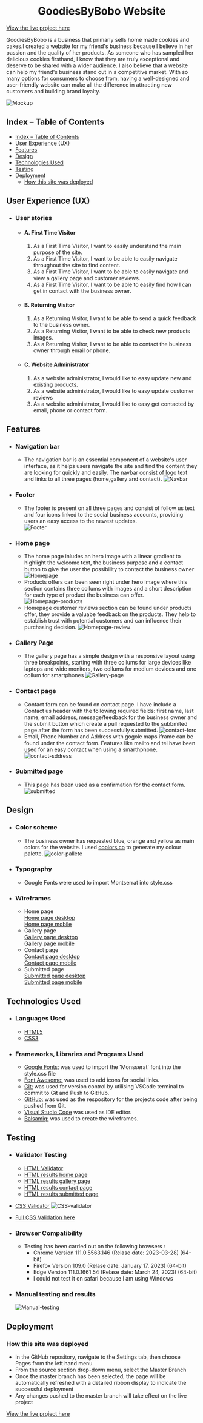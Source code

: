 <h1 align="center">GoodiesByBobo Website</h1>

[View the live project here](https://mariusmilitaru32.github.io/GoodiesByBobo/)

GoodiesByBobo is a business that primarly sells home made cookies and cakes.I created a website for my friend's business because I believe in her passion and the quality of her products. As someone who has sampled her delicious cookies firsthand, I know that they are truly exceptional and deserve to be shared with a wider audience. I also believe that a website can help my friend's business stand out in a competitive market. With so many options for consumers to choose from, having a well-designed and user-friendly website can make all the difference in attracting new customers and building brand loyalty.

![Mockup](documentation/responsive.png)


## Index – Table of Contents
- [Index – Table of Contents](#index--table-of-contents)
- [User Experience (UX)](#user-experience-ux)
- [Features](#features)
- [Design](#design)
- [Technologies Used](#technologies-used)
- [Testing](#testing)
- [Deployment](#deployment)
  - [How this site was deployed](#how-this-site-was-deployed)


## User Experience (UX)

- ### User stories

  -   #### A. First Time Visitor 

        1. As a First Time Visitor, I want to easily understand the main purpose of the site.
        2. As a First Time Visitor, I want to be able to easily navigate throughout the site to find content.
        3. As a First Time Visitor, I want to be able to easily navigate and view a gallery page and customer reviews.
        4. As a First Time Visitor, I want to be able to easily find how I can get in contact with the business owner.

   -   #### B. Returning Visitor 

        1. As a Returning Visitor, I want to be able to send a quick feedback to the business owner.
        2. As a Returning Visitor, I want to be able to check new products images.
        3. As a Returning Visitor, I want to be able to contact the business owner through email or phone.

    -  #### C. Website Administrator
        1. As a website administrator, I would like to easy update new and existing products.
        2. As a website administrator, I would like to easy update customer reviews
        3. As a website administrator, I would like to easy get contacted by email, phone or contact form.
   
## Features

   - ### Navigation bar
     - The navigation bar is an essential component of a website's user interface, as it helps users navigate the site and find the content they are looking for quickly and easily. The navbar consist of logo text and links to all three pages (home,gallery and contact). 
  ![Navbar](documentation/navigation.png)
  -  ### Footer
     - The footer is present on all three pages and consist of follow us text and four icons linked to the social business accounts, providing users an easy access to the newest updates.<br>
    ![Footer](documentation/footer.png)
  - ### Home page
    - The home page inludes an hero image with a linear gradient to highlight the welcome text, the business purpose and a contact button to give the user the possibility to contact the business owner
  ![Homepage](documentation/homepage-hero.png)
    - Products offers can been seen right under hero image where this section contains three collums with images and a short description for each type of product the business can offer.
  ![Homepage-products](documentation/homepage-products.png)
    - Homepage customer reviews section can be found under products offer, they provide a valuabe feedback on the products. They help to establish trust with potential customers and can influence their purchasing decision. 
  ![Homepage-review](documentation/homepage-review.png)
  - ### Gallery Page
    - The gallery page has a simple design with a responsive layout using three breakpoints, starting with three collums for large devices like laptops and wide monitors, two collums for medium devices and one collum for smartphones 
 ![Gallery-page](documentation/gallery-feature.png)
  - ### Contact page
    - Contact form can be found on contact page. I have include a Contact us header with the following required fields: first name, last name, email address, message/feedback for the business owner and the submit button which create a pull requested to the subbmited page after the form has been successfully submitted.
  ![contact-forc](documentation/contact-form.png)
    - Email, Phone Number and Address with gogole maps iframe can be found under the contact form. Features like mailto and tel have been used for an easy contact when using a smarthphone.
  ![contact-sddress](documentation/contact-address.png)
- ### Submitted page
   - This page has been used as a confirmation for the contact form. 
  ![submitted](documentation/submitted.png)

## Design
- ### Color scheme
  - The business owner has requested blue, orange and yellow as main colors for the website. I used [coolors.co](https://coolors.co/) to generate my colour palette.
  ![color-pallete](documentation/colors.png)

- ### Typography
  - Google Fonts were used to import Montserrat into style.css


- ### Wireframes 
   - Home page <br>
     [Home page desktop](documentation/index-desktop.png)<br>
     [Home page mobile](documentation/index-mobile.png)
   - Gallery page <br>
     [Gallery page desktop](documentation/gallery-desktop.png)<br>
     [Gallery page mobile](documentation/gallery-mobile.png)
   - Contact page <br>
     [Contact page desktop](documentation/contact.desktop.png)<br>
     [Contact page mobile](documentation/contact-mobile.png)
   - Submitted page <br>
     [Submitted page desktop](documentation/submitted-wf-desktop.png)<br>
     [Submitted page mobile](documentation/submitted-wf-mobile.png)

## Technologies Used

 - ### Languages Used

   -   [HTML5](https://en.wikipedia.org/wiki/HTML5)
   -   [CSS3](https://en.wikipedia.org/wiki/Cascading_Style_Sheets)

 - ### Frameworks, Libraries and Programs Used

   -   [Google Fonts:](https://fonts.google.com/) was used to import the 'Monsserat' font into the style.css file 
   -   [Font Awesome:](https://fontawesome.com/) was used to add icons for social links.
   -   [Git:](https://git-scm.com/) was used for version control by utilising VSCode terminal to commit to Git and Push to GitHub.
   -   [GitHub:](https://github.com/) was used as the respository for the projects code after being pushed from Git.
   -   [Visual Studio Code](https://code.visualstudio.com/) was used as IDE editor.
   -   [Balsamiq:](https://balsamiq.com/) was used to create the wireframes.
 
 ## Testing

  - ### Validator Testing

    - [HTML Validator](https://validator.w3.org/)
    - [HTML results home page](https://validator.w3.org/nu/?doc=https%3A%2F%2Fmariusmilitaru32.github.io%2FGoodiesByBobo%2Findex.html)
    - [HTML results gallery page](https://validator.w3.org/nu/?doc=https%3A%2F%2Fmariusmilitaru32.github.io%2FGoodiesByBobo%2Fgallery.html)
    - [HTML results contact page](https://validator.w3.org/nu/?doc=https%3A%2F%2Fmariusmilitaru32.github.io%2FGoodiesByBobo%2Fcontact.html)
    - [HTML results submitted page](https://validator.w3.org/nu/?doc=https%3A%2F%2Fmariusmilitaru32.github.io%2FGoodiesByBobo%2Fsubmitted.html)

   - [CSS Validator](https://jigsaw.w3.org/css-validator/)
  ![CSS-validator](documentation/css-validator.png)
  - [Full CSS Validation here](https://jigsaw.w3.org/css-validator/validator?uri=https%3A%2F%2Fmariusmilitaru32.github.io%2FGoodiesByBobo%2F&profile=css3svg&usermedium=all&warning=1&vextwarning=&lang=en)    

- ### Browser Compatibility

  - Testing has been carried out on the following browsers :
    - Chrome Version 111.0.5563.146 (Relase date: 2023-03-28) (64-bit)
    - Firefox Version 109.0 (Relase date: January 17, 2023) (64-bit)
    - Edge Version 111.0.1661.54 (Relase date: March 24, 2023) (64-bit)
    - I could not test it on safari because I am using Windows
- ### Manual testing and results
  ![Manual-testing](documentation/Manul-testing.png)
  
## Deployment

### How this site was deployed

- In the GitHub repository, navigate to the Settings tab, then choose Pages from the left hand menu 
- From the source section drop-down menu, select the Master Branch
- Once the master branch has been selected, the page will be automatically refreshed with a detailed ribbon display to indicate the successful deployment
- Any changes pushed to the master branch will take effect on the live project

[View the live project here](https://mariusmilitaru32.github.io/GoodiesByBobo/)